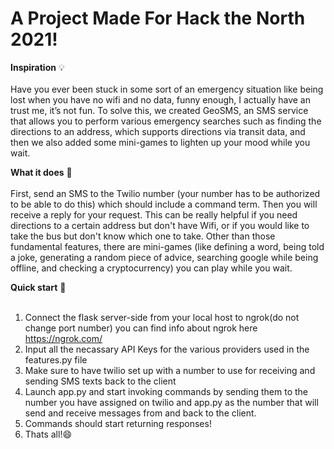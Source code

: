 # A Project Made For Hack the North 2021!
**Inspiration** 💡 <br />
<br />
Have you ever been stuck in some sort of an emergency situation like being lost when you have no wifi and no data, funny enough, I actually have an trust me, it’s not fun. To solve this, we created GeoSMS, an SMS service that allows you to perform various emergency searches such as finding the directions to an address, which supports directions via transit data, and then we also added some mini-games to lighten up your mood while you wait.

**What it does** 🤔 <br />
<br />
First, send an SMS to the Twilio number (your number has to be authorized to be able to do this) which should include a command term. Then you will receive a reply for your request. This can be really helpful if you need directions to a certain address but don't have Wifi, or if you would like to take the bus but don't know which one to take. Other than those fundamental features, there are mini-games (like defining a word, being told a joke, generating a random piece of advice, searching google while being offline, and checking a cryptocurrency) you can play while you wait.

**Quick start** 🚀 <br />
<br />
1. Connect the flask server-side from your local host to ngrok(do not change port number) you can find info about ngrok here https://ngrok.com/
2. Input all the necassary API Keys for the various providers used in the features.py file
3. Make sure to have twilio set up with a number to use for receiving and sending SMS texts back to the client
4. Launch app.py and start invoking commands by sending them to the number you have assigned on twilio and app.py as the number that will send and receive messages from and back to the client.
5. Commands should start returning responses!
6. Thats all!😄
